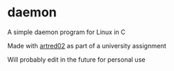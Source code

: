 # daemon

A simple daemon program for Linux in C

Made with [artred02](https://github.com/artred02) as part of a university assignment

Will probably edit in the future for personal use
